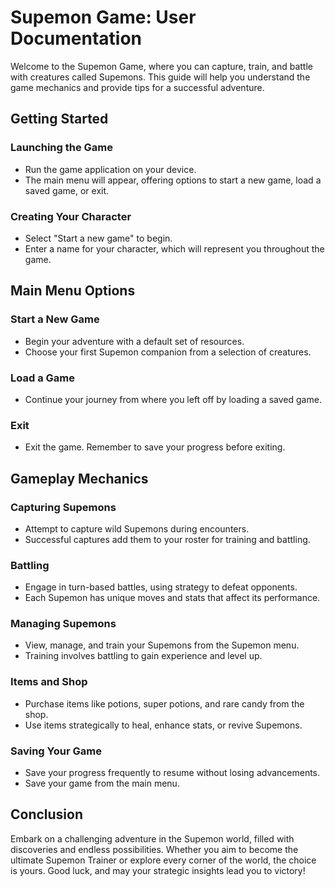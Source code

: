 # Supemon Game: User Documentation

Welcome to the Supemon Game, where you can capture, train, and battle with creatures called Supemons. This guide will help you understand the game mechanics and provide tips for a successful adventure.

## Getting Started

### Launching the Game
- Run the game application on your device.
- The main menu will appear, offering options to start a new game, load a saved game, or exit.

### Creating Your Character
- Select "Start a new game" to begin.
- Enter a name for your character, which will represent you throughout the game.

## Main Menu Options

### Start a New Game
- Begin your adventure with a default set of resources.
- Choose your first Supemon companion from a selection of creatures.

### Load a Game
- Continue your journey from where you left off by loading a saved game.

### Exit
- Exit the game. Remember to save your progress before exiting.

## Gameplay Mechanics

### Capturing Supemons
- Attempt to capture wild Supemons during encounters.
- Successful captures add them to your roster for training and battling.

### Battling
- Engage in turn-based battles, using strategy to defeat opponents.
- Each Supemon has unique moves and stats that affect its performance.

### Managing Supemons
- View, manage, and train your Supemons from the Supemon menu.
- Training involves battling to gain experience and level up.

### Items and Shop
- Purchase items like potions, super potions, and rare candy from the shop.
- Use items strategically to heal, enhance stats, or revive Supemons.

### Saving Your Game
- Save your progress frequently to resume without losing advancements.
- Save your game from the main menu.

## Conclusion
Embark on a challenging adventure in the Supemon world, filled with discoveries and endless possibilities. Whether you aim to become the ultimate Supemon Trainer or explore every corner of the world, the choice is yours. Good luck, and may your strategic insights lead you to victory!
